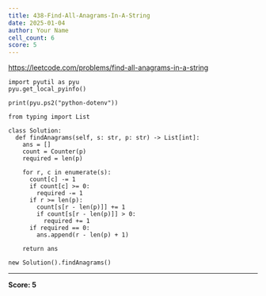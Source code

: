 ```yaml
---
title: 438-Find-All-Anagrams-In-A-String
date: 2025-01-04
author: Your Name
cell_count: 6
score: 5
---
```


https://leetcode.com/problems/find-all-anagrams-in-a-string


```
import pyutil as pyu
pyu.get_local_pyinfo()
```


```
print(pyu.ps2("python-dotenv"))
```


```
from typing import List
```


```
class Solution:
  def findAnagrams(self, s: str, p: str) -> List[int]:
    ans = []
    count = Counter(p)
    required = len(p)

    for r, c in enumerate(s):
      count[c] -= 1
      if count[c] >= 0:
        required -= 1
      if r >= len(p):
        count[s[r - len(p)]] += 1
        if count[s[r - len(p)]] > 0:
          required += 1
      if required == 0:
        ans.append(r - len(p) + 1)

    return ans
```


```
new Solution().findAnagrams()
```


---
**Score: 5**